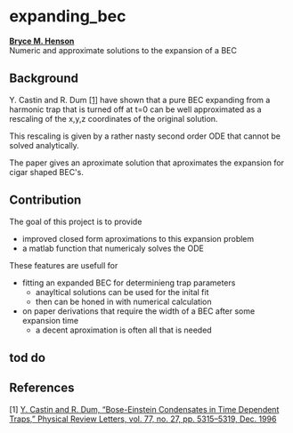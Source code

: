 # expanding_bec
**[Bryce M. Henson](https://github.com/brycehenson)**  
Numeric and approximate solutions to the expansion of a BEC  


## Background
Y. Castin and R. Dum [[1]](#1) have shown that a pure BEC expanding from a harmonic trap that is turned off at t=0 can be well approximated as a rescaling of the x,y,z coordinates of the original solution. 



This rescaling is given by a rather nasty second order ODE that cannot be solved analytically. 


The paper gives an aproximate solution that aproximates the expansion for cigar shaped BEC's.

## Contribution
The goal of this project is to provide 
- improved closed form aproximations to this expansion problem
- a matlab function that numericaly solves the ODE

These features are usefull for
- fitting an expanded BEC for determinieng trap parameters
  - anayltical solutions can be used for the inital fit
  - then can be honed in with numerical calculation
- on paper derivations that require the width of a BEC after some expansion time
  - a decent aproximation is often all that is needed
  
## tod do


## References
<a id="1">[1]</a> 
[Y. Castin and R. Dum, “Bose-Einstein Condensates in Time Dependent Traps,” Physical Review Letters, vol. 77, no. 27, pp. 5315–5319, Dec. 1996](https://doi.org/10.1103/PhysRevLett.77.5315) 

